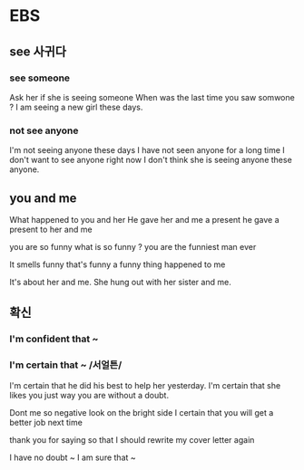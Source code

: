 # EBS
## see 사귀다
### see someone

Ask her if she is seeing someone
When was the last time you saw somwone ?
I am seeing a new girl these days.

### not see anyone
I'm not seeing anyone these days
I have not seen anyone for a long time
I don't want to see anyone right now
I don't think she is seeing anyone these anyone.

## you and me

What happened to you and her
He gave her and me a present
he gave a present to her and me

you are so funny
what is so funny ?
you are the funniest man ever

It smells funny
that's funny
a funny thing happened to me

It's about her and me.
She hung out with her sister and me.

## 확신
### I'm confident that ~
### I'm certain that ~ /서얼튼/

I'm certain that he did his best to help her yesterday.
I'm certain that she likes you just way you are without a doubt.

Dont me so negative
look on the bright side
I certain that you will get a better job next time

thank you for saying so that
I should rewrite my cover letter again

I have no doubt ~
I am sure that ~

